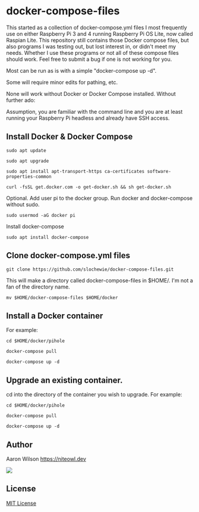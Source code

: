 # docker-compose-files
This started as a collection of docker-compose.yml files I most frequently use on either Raspberry Pi 3 and 4 running Raspberry Pi OS Lite, now called Raspian Lite. This repository still contains those Docker compose files, but also  programs I was testing out, but lost interest in, or didn't meet my needs. Whether I use these programs or not all of these compose files should work. Feel free to submit a bug if one is not working for you.

Most can be run as is with a simple "docker-compose up -d".

Some will require minor edits for pathing, etc.

None will work without Docker or Docker Compose installed.
Without further ado:

Assumption, you are familiar with the command line and you are at least running your Raspberry Pi headless and already have SSH access. 

## Install Docker & Docker Compose
```
sudo apt update
```
```
sudo apt upgrade
```
```
sudo apt install apt-transport-https ca-certificates software-properties-common
```
```
curl -fsSL get.docker.com -o get-docker.sh && sh get-docker.sh
```
Optional. Add user pi to the docker group. Run docker and docker-compose without sudo.
```
sudo usermod -aG docker pi
```
Install docker-compose
```
sudo apt install docker-compose
```

## Clone docker-compose.yml files

```
git clone https://github.com/slochewie/docker-compose-files.git
```
This will make a directory called docker-compose-files
in $HOME/.
I'm not a fan of the directory name.
```
mv $HOME/docker-compose-files $HOME/docker
```

## Install a Docker container
For example:
```
cd $HOME/docker/pihole
```
```
docker-compose pull
```
```
docker-compose up -d
```

## Upgrade an existing container.
cd into the directory of the container you wish to upgrade.
For example:
```
cd $HOME/docker/pihole
```
```
docker-compose pull
```
```
docker-compose up -d
```
## Author

Aaron Wilson <https://niteowl.dev>

[![](https://cdn.buymeacoffee.com/buttons/default-blue.png)](https://www.buymeacoffee.com/slochewie)

## License

[MIT License](./LICENSE)
